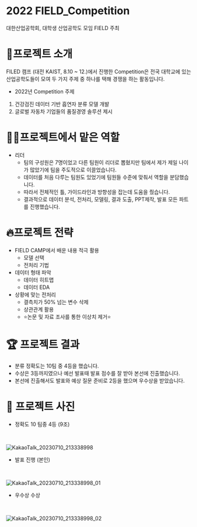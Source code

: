 # 2022 FIELD_Competition
대한산업공학회, 대학생 산업공학도 모임 FIELD 주최

# 🔎프로젝트 소개
FILED 캠프 (대전 KAIST, 8.10 ~ 12.)에서 진행한 Competition은 전국 대학교에 있는 산업공학도들이 모여 두 가지 주제 중 하나를 택해 
경쟁을 하는 활동입니다.
* 2022년 Competition 주제
1. 건강검진 데이터 기반 흡연자 분류 모델 개발
2. 글로벌 자동차 기업들의 품질경영 솔루션 제시

# 🧑‍🦱프로젝트에서 맡은 역할
* 리더
  * 팀의 구성원은 7명이었고 다른 팀원이 리더로 뽑혔지만 팀에서 제가 제일 나이가 많았기에 팀을 주도적으로 이끌었습니다.
  * 데이터를 처음 다루는 팀원도 있었기에 팀원들 수준에 맞춰서 역할을 분담했습니다.
  * 따라서 전체적인 틀, 가이드라인과 방향성을 잡는데 도움을 줬습니다. 
  * 결과적으로 데이터 분석, 전처리, 모델링, 결과 도출, PPT제작, 발표 모든 파트를 진행했습니다.
     
# 🔥프로젝트 전략
* FIELD CAMP에서 배운 내용 적극 활용
  * 모델 선택
  * 전처리 기법
* 데이터 형태 파악
  * 데이터 히트맵
  * 데이터 EDA
* 상황에 맞는 전처리
  * 결측치가 50% 넘는 변수 삭제
  * 상관관계 활용
  * ⭐논문 및 자료 조사를 통한 이상치 제거⭐
 
# 🏆 프로젝트 결과
* 분류 정확도는 10팀 중 4등을 했습니다.
* 수상은 3등까지였으나 예선 발표때 발표 점수를 잘 받아 본선에 진출했습니다.
* 본선에 진출해서도 발표와 예상 질문 준비로 2등을 했으며 우수상을 받았습니다.

# 📸 프로젝트 사진

* 정확도 10 팀중 4등 (9조)
<br/>

![KakaoTalk_20230710_213338998](https://github.com/Kimeuing/FIELD_Competition/assets/109636260/59f1977c-c822-46fe-b7f0-be7b8d05be01)

* 발표 진행 (본인)
<br/>

![KakaoTalk_20230710_213338998_01](https://github.com/Kimeuing/FIELD_Competition/assets/109636260/16857358-4f76-462a-a11a-a543c1fa6297)

* 우수상 수상
<br/>

![KakaoTalk_20230710_213338998_02](https://github.com/Kimeuing/FIELD_Competition/assets/109636260/a3a04b89-c2ef-4774-920c-d1d5fa13e96c)

